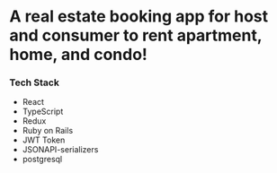 # A real estate booking app for host and consumer to rent apartment, home, and condo!

<h3>Tech Stack</h3>

<ul>
    <li>React</li>
    <li>TypeScript</li>
    <li>Redux</li>
    <li>Ruby on Rails</li>
    <li>JWT Token</li>
    <li>JSONAPI-serializers</li>
    <li>postgresql</li>
</ul>
